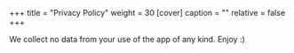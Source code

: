 +++
title = "Privacy Policy"
weight = 30
[cover]
caption = ""
relative = false
+++

We collect no data from your use of the app of any kind. Enjoy :)

